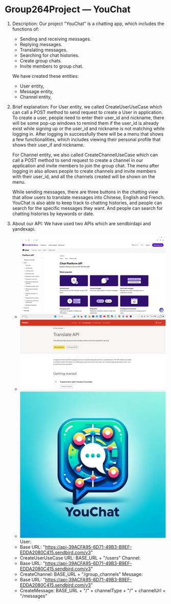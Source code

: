 # Group264Project — YouChat

1. Description: Our project "YouChat" is a chatting app, which includes the functions of:

   - Sending and receiving messages.
   - Replying messages.
   - Translating messages.
   - Searching for chat histories.
   - Create group chats.
   - Invite members to group chat.

   We have created these entities:
   - User entity,
   - Message entity,
   - Channel entity,



2. Brief explanation:
   For User entity, we called CreateUserUseCase which can call a POST method to send request to create a User in application. 
   To create a user, people need to enter their user_id and nickname, there will be some pop-up windows to remind them 
   if the user_id is already exist while signing up or the user_id and nickname is not matching while logging in. 
   After logging in successfully there will be a menu that shows a few functionalities, which includes viewing their 
   personal profile that shows their user_if and nickname.

   For Channel entity, we also called CreateChannelUseCase which can call a POST method to send request to create a 
   channel in our application and invite members to join the group chat. The menu after logging in also allows people to 
   create channels and invite members with their user_id, and all the channels created will be shown on the menu.

   While sending messages, there are three buttons in the chatting view that allow users to translate  messages into 
   Chinese, English and French. YouChat is also able to keep track to chatting histories, and people can search for the 
   specific messages they want. And people can search for chatting histories by keywords or date.



3. About our API:
   We have used two APIs which are sendbirdapi and yandexapi.
   - ![img.png](src/sendbird_api.png)
   - ![yandex_translate.png](src%2Fyandex_translate.png)
   - ![YouChat_pic.png](src%2FYouChat_pic.png)
     User:
   - Base URL: "https://api-39ACFA95-6D71-49B3-B9EF-EDDA2080C415.sendbird.com/v3"
   - CreateUserUseCase URL: BASE_URL + "/users"
     Channel:
   - Base URL: "https://api-39ACFA95-6D71-49B3-B9EF-EDDA2080C415.sendbird.com/v3"
   - CreateChannel: BASE_URL + "/group_channels"
     Message:
   - Base URL: "https://api-39ACFA95-6D71-49B3-B9EF-EDDA2080C415.sendbird.com/v3"
   - CreateMessage: BASE_URL + "/" + channelType + "/" + channelUrl + "/messages"
